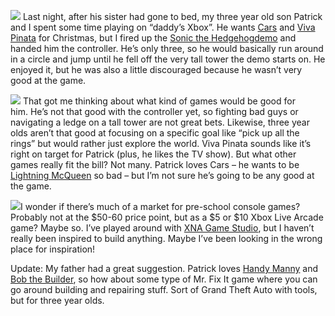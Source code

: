 ![](http://s3.amazonaws.com/devhawk_images/WindowsLiveWriter/0995b2a57c40_9C5C/xboxlogo[12].gif)
Last night, after his sister had gone to bed, my three year old son
Patrick and I spent some time playing on “daddy’s Xbox”. He wants
[Cars](http://www.xbox.com/games/carsxbox360) and [Viva
Pinata](http://www.xbox.com/games/vivapinata) for Christmas, but I fired
up the [Sonic the
Hedgehog](http://www.xbox.com/games/sonicthehedgehog)[demo](http://www.xbox.com/en-US/live/marketplace/sonicthehedgehog/demo.htm)
and handed him the controller. He’s only three, so he would basically
run around in a circle and jump until he fell off the very tall tower
the demo starts on. He enjoyed it, but he was also a little discouraged
because he wasn’t very good at the game.

![](http://s3.amazonaws.com/devhawk_images/WindowsLiveWriter/0995b2a57c40_9C5C/vivapinatalogo[5].gif)
That got me thinking about what kind of games would be good for
him. He’s not that good with the controller yet, so fighting bad guys or
navigating a ledge on a tall tower are not great bets. Likewise, three
year olds aren’t that good at focusing on a specific goal like “pick up
all the rings” but would rather just explore the world. Viva Pinata
sounds like it’s right on target for Patrick (plus, he likes the TV
show). But what other games really fit the bill? Not many. Patrick loves
Cars – he wants to be [Lightning
McQueen](http://en.wikipedia.org/wiki/Lightning_McQueen) so bad – but
I’m not sure he’s going to be any good at the game.

![](http://s3.amazonaws.com/devhawk_images/WindowsLiveWriter/0995b2a57c40_9C5C/XnaLogo[11].gif)I
wonder if there’s much of a market for pre-school console games?
Probably not at the \$50-60 price point, but as a \$5 or \$10 Xbox Live
Arcade game? Maybe so. I’ve played around with [XNA Game
Studio](http://msdn.microsoft.com/directx/XNA/default.aspx), but I
haven’t really been inspired to build anything. Maybe I’ve been looking
in the wrong place for inspiration!

Update: My father had a great suggestion. Patrick loves [Handy
Manny](http://disney.go.com/disneychannel/playhouse/handymanny/index.html)
and [Bob the Builder](http://www.bobthebuilder.com), so how about some
type of Mr. Fix It game where you can go around building and repairing
stuff. Sort of Grand Theft Auto with tools, but for three year olds.
